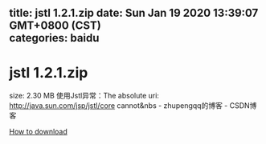 
title: jstl 1.2.1.zip
date: Sun Jan 19 2020 13:39:07 GMT+0800 (CST)    
categories: baidu
---

# jstl 1.2.1.zip
size: 2.30 MB
 使用Jstl异常：The absolute uri: http://java.sun.com/jsp/jstl/core cannot&nbs - zhupengqq的博客 - CSDN博客
 

[How to download](https://bpcam.bemobtrk.com/go/2ceec3aa-1ca2-46d6-b9ff-aaa5c184517c?jno=3427)